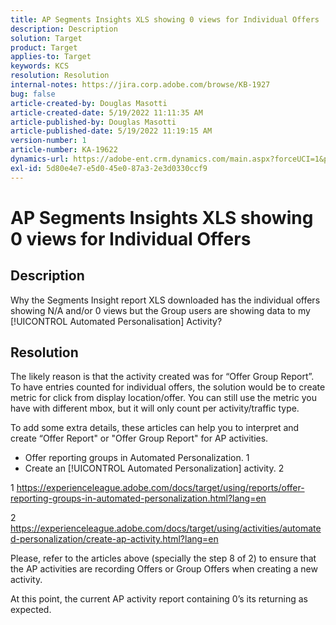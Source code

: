 ```yaml
---
title: AP Segments Insights XLS showing 0 views for Individual Offers
description: Description
solution: Target
product: Target
applies-to: Target
keywords: KCS
resolution: Resolution
internal-notes: https://jira.corp.adobe.com/browse/KB-1927
bug: false
article-created-by: Douglas Masotti
article-created-date: 5/19/2022 11:11:35 AM
article-published-by: Douglas Masotti
article-published-date: 5/19/2022 11:19:15 AM
version-number: 1
article-number: KA-19622
dynamics-url: https://adobe-ent.crm.dynamics.com/main.aspx?forceUCI=1&pagetype=entityrecord&etn=knowledgearticle&id=b14ad66f-64d7-ec11-a7b5-000d3a3add22
exl-id: 5d80e4e7-e5d0-45e0-87a3-2e3d0330ccf9
---
```

# AP Segments Insights XLS showing 0 views for Individual Offers

## Description


Why the Segments Insight report XLS downloaded has the individual offers showing N/A and/or 0 views but the Group users are showing data to my [!UICONTROL Automated Personalisation] Activity?


## Resolution


The likely reason is that the activity created was for “Offer Group Report”. To have entries counted for individual offers, the solution would be to create metric for click from display location/offer. You can still use the metric you have with different mbox, but it will only count per activity/traffic type.

To add some extra details, these articles can help you to interpret and create “Offer Report" or "Offer Group Report" for AP activities.
- Offer reporting groups in Automated Personalization. 1
- Create an [!UICONTROL Automated Personalization] activity. 2

1 https://experienceleague.adobe.com/docs/target/using/reports/offer-reporting-groups-in-automated-personalization.html?lang=en

2 https://experienceleague.adobe.com/docs/target/using/activities/automated-personalization/create-ap-activity.html?lang=en

Please, refer to the articles above (specially the step 8 of 2) to ensure that the AP activities are recording Offers or Group Offers when creating a new activity.

At this point, the current AP activity report containing 0’s its returning as expected.
